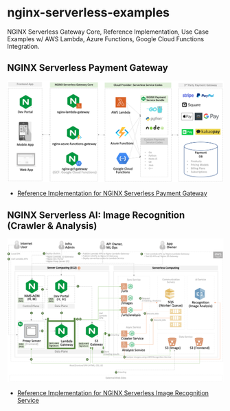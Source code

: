 # nginx-serverless-examples

NGINX Serverless Gateway Core, Reference Implementation, Use Case Examples w/ AWS Lambda, Azure Functions, Google Cloud Functions Integration.

## NGINX Serverless Payment Gateway

![](./docs/img/nginx-serverless-payment.png)

- [Reference Implementation for NGINX Serverless Payment Gateway](https://github.com/nginx-payment-connect)

## NGINX Serverless AI: Image Recognition (Crawler & Analysis)

![](./docs/img/nginx-serverless-ai-img-recognition-crawler-analysis.png)

- [Reference Implementation for NGINX Serverless Image Recognition Service](https://github.com/nginx-ai/nginx-serverless-image-recognition)
